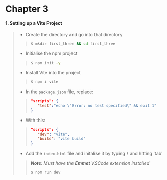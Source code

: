 # Chapter 3

#### 1. Setting up a Vite Project
>
> * Create the directory and go into that directory
>> ```bash
>>$ mkdir first_three && cd first_three
>>```
> * Initialise the npm project
>> ```bash
>>$ npm init -y
>>```
> * Install Vite into the project
>> ```bash
>>$ npm i vite
>>```
> * In the ```package.json``` file, replace:
>> ```json
>> "scripts": {
>>    "test":"echo \"Error: no test specified\" && exit 1"
>> }
>>```
> * With this:
>> ```json
>> "scripts": {
>>    "dev": "vite",
>>    "build": "vite build"
>> }
>>```
> * Add the ```index.html``` file and initalise it by typing ```!``` and hitting 'tab'
>> ***Note**: Must have the **Emmet** VSCode extension installed*
>> ```bash
>> $ npm run dev
>> ```
